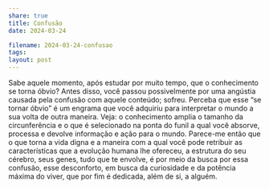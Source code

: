 ```yaml
---
share: true
title: Confusão
date: 2024-03-24

filename: 2024-03-24-confusao
tags: 
layout: post
---
```


Sabe aquele momento, após estudar por muito tempo, que o conhecimento se torna óbvio? Antes disso, você passou possivelmente por uma angústia causada pela confusão com aquele conteúdo; sofreu.
Perceba que esse “se tornar óbvio” é um engrama que você adquiriu para interpretar o mundo a sua volta de outra maneira. Veja: o conhecimento amplia o tamanho da circunferência e o que é selecionado na ponta do funil a qual você absorve, processa e devolve informação e ação para o mundo. Parece-me então que o que torna a vida digna e a maneira com a qual você pode retribuir as características que a evolução humana lhe ofereceu, a estrutura do seu cérebro, seus genes, tudo que te envolve, é por meio da busca por essa confusão, esse desconforto, em busca da curiosidade e da potência máxima do viver, que por fim é dedicada, além de si, a alguém.